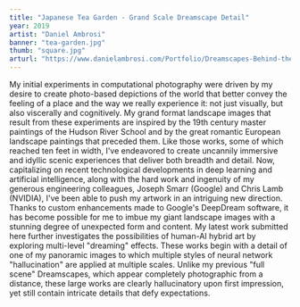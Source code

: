 ```yaml
---
title: "Japanese Tea Garden - Grand Scale Dreamscape Detail"
year: 2019
artist: "Daniel Ambrosi"
banner: "tea-garden.jpg"
thumb: "square.jpg"
arturl: "https://www.danielambrosi.com/Portfolio/Dreamscapes-Behind-the-Scenes"
---
```


My initial experiments in computational photography were driven by my desire to
create photo-based depictions of the world that better convey the feeling of a
place and the way we really experience it: not just visually, but also
viscerally and cognitively. My grand format landscape images that result from
these experiments are inspired by the 19th century master paintings of the
Hudson River School and by the great romantic European landscape paintings that
preceded them. Like those works, some of which reached ten feet in width, I've
endeavored to create uncannily immersive and idyllic scenic experiences that
deliver both breadth and detail. Now, capitalizing on recent technological
developments in deep learning and artificial intelligence, along with the hard
work and ingenuity of my generous engineering colleagues, Joseph Smarr (Google)
and Chris Lamb (NVIDIA), I've been able to push my artwork in an intriguing new
direction. Thanks to custom enhancements made to Google's DeepDream software, it
has become possible for me to imbue my giant landscape images with a stunning
degree of unexpected form and content. My latest work submitted here further
investigates the possibilities of human-AI hybrid art by exploring multi-level
"dreaming" effects. These works begin with a detail of one of my panoramic
images to which multiple styles of neural network "hallucination" are applied at
multiple scales. Unlike my previous "full scene" Dreamscapes, which appear
completely photographic from a distance, these large works are clearly
hallucinatory upon first impression, yet still contain intricate details that
defy expectations.
